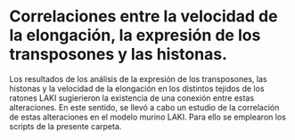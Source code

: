 # Correlaciones entre la velocidad de la elongación, la expresión de los transposones y las histonas.
Los resultados de los análisis de la expresión de los transposones, las histonas y la velocidad de la elongación en los distintos tejidos de los ratones LAKI sugierieron la existencia de una conexión entre estas alteraciones. En este sentido, se llevó a cabo un estudio de la correlación de estas alteraciones en el modelo murino LAKI. Para ello se emplearon los scripts de la presente carpeta.